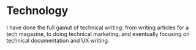 # Technology

I have done the full gamut of technical writing: from writing articles for a tech magazine, to doing technical marketing, and eventually focusing on technical documentation and UX writing.